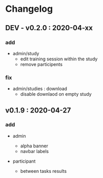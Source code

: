 # Changelog
## DEV - v0.2.0 : 2020-04-xx

### add
  - admin/study
      - edit training session within the study
      - remove participents
  
### fix
  - admin/studies : download
      - disable downlaod on empty study
      
## v0.1.9 : 2020-04-27

### add
  - admin
      - alpha banner
      - navbar labels
  
  - participant
      - between tasks results
